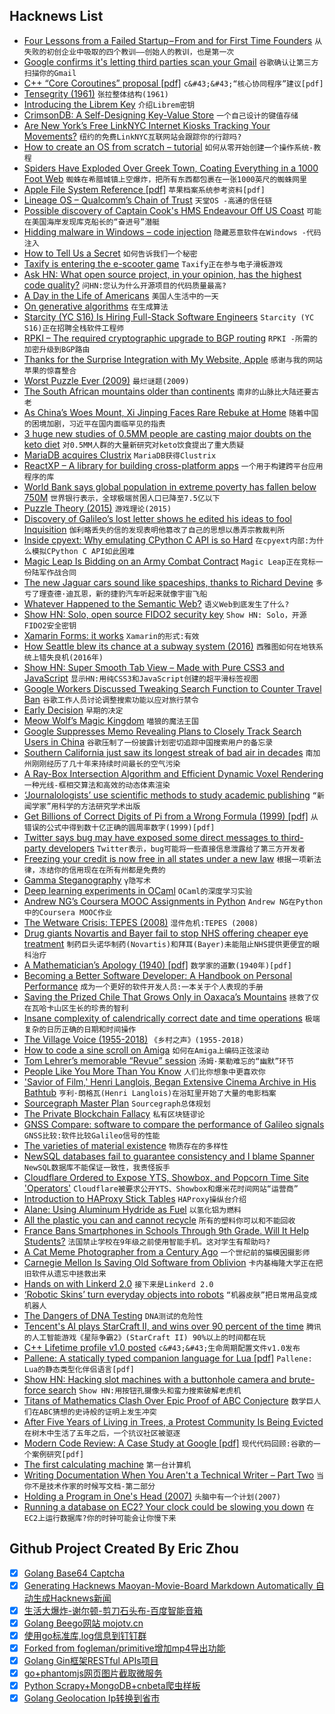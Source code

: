 ## Hacknews List


- [Four Lessons from a Failed Startup – From and for First Time Founders](https://medium.com/swlh/4-lessons-from-a-failed-startup-from-and-for-first-time-founders-c61913df3bb5)  `从失败的初创企业中吸取的四个教训——创始人的教训，也是第一次`
- [Google confirms it&#39;s letting third parties scan your Gmail](https://www.theinquirer.net/inquirer/news/3063198/google-is-letting-third-parties-scan-your-gmail-long-after-it-stopped)  `谷歌确认让第三方扫描你的Gmail`
- [C&#43;&#43; “Core Coroutines” proposal [pdf]](http://www.open-std.org/jtc1/sc22/wg21/docs/papers/2018/p1063r0.pdf)  `c&#43;&#43;“核心协同程序”建议[pdf]`
- [Tensegrity (1961)](http://www.rwgrayprojects.com/rbfnotes/fpapers/tensegrity/tenseg01.html)  `张拉整体结构(1961)`
- [Introducing the Librem Key](https://puri.sm/posts/introducing-the-librem-key/)  `介绍Librem密钥`
- [CrimsonDB: A Self-Designing Key-Value Store](http://daslab.seas.harvard.edu/projects/crimsondb/)  `一个自己设计的键值存储`
- [Are New York’s Free LinkNYC Internet Kiosks Tracking Your Movements?](https://theintercept.com/2018/09/08/linknyc-free-wifi-kiosks/)  `纽约的免费LinkNYC互联网站会跟踪你的行踪吗?`
- [How to create an OS from scratch – tutorial](https://github.com/cfenollosa/os-tutorial)  `如何从零开始创建一个操作系统-教程`
- [Spiders Have Exploded Over Greek Town, Coating Everything in a 1000 Foot Web](https://www.sciencealert.com/1-000-feet-of-spider-web-have-taken-over-a-town-in-greece-aitoliko-tetragnatha)  `蜘蛛在希腊城镇上空爆炸，把所有东西都包裹在一张1000英尺的蜘蛛网里`
- [Apple File System Reference [pdf]](https://developer.apple.com/support/apple-file-system/Apple-File-System-Reference.pdf)  `苹果档案系统参考资料[pdf]`
- [Lineage OS – Qualcomm’s Chain of Trust](https://lineageos.org/engineering/Qualcomm-Firmware/)  `天堂OS -高通的信任链`
- [Possible discovery of Captain Cook&#39;s HMS Endeavour Off US Coast](https://www.theguardian.com/australia-news/2018/sep/19/wreck-of-captain-cooks-hms-endeavour-discovered-off-coast-of-america)  `可能在美国海岸发现库克船长的“奋进号”潜艇`
- [Hidding malware in Windows – code injection](https://prdeving.wordpress.com/2018/09/21/hiding-malware-in-windows-code-injection/)  `隐藏恶意软件在Windows -代码注入`
- [How to Tell Us a Secret](https://www.nytimes.com/2018/09/19/reader-center/confidential-tip-line.html)  `如何告诉我们一个秘密`
- [Taxify is entering the e-scooter game](https://techcrunch.com/2018/09/05/taxify-is-entering-the-e-scooter-game/)  `Taxify正在参与电子滑板游戏`
- [Ask HN: What open source project, in your opinion, has the highest code quality?](item?id=18037613)  `问HN:您认为什么开源项目的代码质量最高?`
- [A Day in the Life of Americans](https://flowingdata.com/2015/12/15/a-day-in-the-life-of-americans/)  `美国人生活中的一天`
- [On generative algorithms](https://inconvergent.net/generative/)  `在生成算法`
- [Starcity (YC S16) Is Hiring Full-Stack Software Engineers](https://starcity.com/careers/a7089ec4-2b28-445f-852b-ff1effde86ef)  `Starcity (YC S16)正在招聘全栈软件工程师`
- [RPKI – The required cryptographic upgrade to BGP routing](https://blog.cloudflare.com/rpki/)  `RPKI -所需的加密升级到BGP路由`
- [Thanks for the Surprise Integration with My Website, Apple](https://www.asaph.org/2018/09/jguitar-apple-ios-shortcut.html)  `感谢与我的网站苹果的惊喜整合`
- [Worst Puzzle Ever  (2009)](http://blog.rongarret.info/2009/12/worst-puzzle-ever.html)  `最烂谜题(2009)`
- [The South African mountains older than continents](http://www.bbc.com/travel/story/20180920-the-south-african-mountains-older-than-continents)  `南非的山脉比大陆还要古老`
- [As China’s Woes Mount, Xi Jinping Faces Rare Rebuke at Home](https://www.nytimes.com/2018/07/31/world/asia/xi-jinping-internal-dissent.html)  `随着中国的困境加剧，习近平在国内面临罕见的指责`
- [3 huge new studies of 0.5MM people are casting major doubts on the keto diet](https://www.businessinsider.com/is-the-keto-diet-healthy-studies-suggest-carbs-are-linked-to-long-life-2018-9)  `对0.5MM人群的大量新研究对keto饮食提出了重大质疑`
- [MariaDB acquires Clustrix](https://techcrunch.com/2018/09/20/mariadb-acquires-clusterix/)  `MariaDB获得Clustrix`
- [ReactXP – A library for building cross-platform apps](https://microsoft.github.io/reactxp/)  `一个用于构建跨平台应用程序的库`
- [World Bank says global population in extreme poverty has fallen below 750M](https://www.wsj.com/articles/world-poverty-falls-below-750-million-report-says-1537366273)  `世界银行表示，全球极端贫困人口已降至7.5亿以下`
- [Puzzle Theory (2015)](https://www.ribbonfarm.com/2015/06/04/puzzle-theory/)  `游戏理论(2015)`
- [Discovery of Galileo’s lost letter shows he edited his ideas to fool Inquisition](https://www.nature.com/articles/d41586-018-06769-4)  `伽利略丢失的信的发现表明他篡改了自己的思想以愚弄宗教裁判所`
- [Inside cpyext: Why emulating CPython C API is so Hard](https://morepypy.blogspot.com/2018/09/inside-cpyext-why-emulating-cpython-c.html)  `在cpyext内部:为什么模拟CPython C API如此困难`
- [Magic Leap Is Bidding on an Army Combat Contract](https://www.bloomberg.com/news/articles/2018-09-21/magic-leap-is-bidding-on-an-army-combat-contract?srnd=technology-vp)  `Magic Leap正在竞标一份陆军作战合同`
- [The new Jaguar cars sound like spaceships, thanks to Richard Devine](http://cdm.link/2018/09/jaguar-richard-devine/)  `多亏了理查德·迪瓦恩，新的捷豹汽车听起来就像宇宙飞船`
- [Whatever Happened to the Semantic Web?](https://twobithistory.org/2018/05/27/semantic-web.html)  `语义Web到底发生了什么?`
- [Show HN: Solo, open source FIDO2 security key](https://github.com/SoloKeysSec/solo)  `Show HN: Solo，开源FIDO2安全密钥`
- [Xamarin Forms: it works](https://www.sharpnado.com/xamarin-forms-works/)  `Xamarin的形式:有效`
- [How Seattle blew its chance at a subway system (2016)](http://features.crosscut.com/seattle-forward-thrust-sound-transit)  `西雅图如何在地铁系统上错失良机(2016年)`
- [Show HN: Super Smooth Tab View – Made with Pure CSS3 and JavaScript](https://github.com/Johnny-the-Progger/Smooth-Tab-View)  `显示HN:用纯CSS3和JavaScript创建的超平滑标签视图`
- [Google Workers Discussed Tweaking Search Function to Counter Travel Ban](https://www.wsj.com/articles/google-workers-discussed-tweaking-search-function-to-counter-travel-ban-1537488472)  `谷歌工作人员讨论调整搜索功能以应对旅行禁令`
- [Early Decision](https://blog.ycombinator.com/early-decision/)  `早期的决定`
- [Meow Wolf’s Magic Kingdom](https://story.californiasunday.com/meow-wolf)  `喵狼的魔法王国`
- [Google Suppresses Memo Revealing Plans to Closely Track Search Users in China](https://theintercept.com/2018/09/21/google-suppresses-memo-revealing-plans-to-closely-track-search-users-in-china/)  `谷歌压制了一份披露计划密切追踪中国搜索用户的备忘录`
- [Southern California just saw its longest streak of bad air in decades](http://www.latimes.com/local/lanow/la-me-smog-streak-20180921-story.html)  `南加州刚刚经历了几十年来持续时间最长的空气污染`
- [A Ray-Box Intersection Algorithm and Efficient Dynamic Voxel Rendering](http://www.jcgt.org/published/0007/03/04/)  `一种光线-框相交算法和高效的动态体素渲染`
- [‘Journalologists’ use scientific methods to study academic publishing](http://www.sciencemag.org/news/2018/09/journalologists-use-scientific-methods-study-academic-publishing-their-work-improving)  `“新闻学家”用科学的方法研究学术出版`
- [Get Billions of Correct Digits of Pi from a Wrong Formula (1999) [pdf]](https://academics.rowan.edu/csm/departments/math/facultystaff/faculty/osler/Billions_pi_digits.pdf)  `从错误的公式中得到数十亿正确的圆周率数字(1999)[pdf]`
- [Twitter says bug may have exposed some direct messages to third-party developers](https://techcrunch.com/2018/09/21/twitter-bug-sent-user-direct-messages-to-developers-for-over-a-year/)  `Twitter表示，bug可能将一些直接信息泄露给了第三方开发者`
- [Freezing your credit is now free in all states under a new law](https://www.usatoday.com/story/money/2018/09/21/equifax-free-credit-freeze-new-law/1377815002/)  `根据一项新法律，冻结你的信用现在在所有州都是免费的`
- [Gamma Steganography](https://carlmastrangelo.com/blog/gamma-steganography)  `γ隐写术`
- [Deep learning experiments in OCaml](https://blog.janestreet.com/deep-learning-experiments-in-ocaml/)  `OCaml的深度学习实验`
- [Andrew NG’s Coursera MOOC Assignments in Python](https://github.com/dibgerge/ml-coursera-python-assignments)  `Andrew NG在Python中的Coursera MOOC作业`
- [The Wetware Crisis: TEPES (2008)](http://brucefwebster.com/2008/01/10/the-wetware-crisis-tepes/)  `湿件危机:TEPES (2008)`
- [Drug giants Novartis and Bayer fail to stop NHS offering cheaper eye treatment](https://www.bbc.co.uk/news/health-45588983)  `制药巨头诺华制药(Novartis)和拜耳(Bayer)未能阻止NHS提供更便宜的眼科治疗`
- [A Mathematician’s Apology (1940) [pdf]](http://www.math.ualberta.ca/~mss/misc/A%20Mathematician%27s%20Apology.pdf)  `数学家的道歉(1940年)[pdf]`
- [Becoming a Better Software Developer: A Handbook on Personal Performance](https://www.7pace.com/blog/become-a-better-programmer-skills-development)  `成为一个更好的软件开发人员:一本关于个人表现的手册`
- [Saving the Prized Chile That Grows Only in Oaxaca’s Mountains](https://www.atlasobscura.com/articles/oaxacan-chile-pepper)  `拯救了仅在瓦哈卡山区生长的珍贵的智利`
- [Insane complexity of calendrically correct date and time operations](http://yourcalendricalfallacyis.com/)  `极端复杂的日历正确的日期和时间操作`
- [The Village Voice (1955-2018)](https://www.artforum.com/passages/voice-writers-reflect-on-the-iconic-alt-weekly-76575)  `《乡村之声》(1955-2018)`
- [How to code a sine scroll on Amiga](http://www.stashofcode.com/how-to-code-a-sine-scroll-on-amiga-5/)  `如何在Amiga上编码正弦滚动`
- [Tom Lehrer’s memorable “Revue” session](https://physicstoday.scitation.org/do/10.1063/PT.6.4.20180920a/full/)  `汤姆·莱勒难忘的“幽默”环节`
- [People Like You More Than You Know](https://blogs.scientificamerican.com/illusion-chasers/people-like-you-more-than-you-know/)  `人们比你想象中更喜欢你`
- [&#39;Savior of Film,&#39; Henri Langlois, Began Extensive Cinema Archive in His Bathtub](https://www.npr.org/2018/09/20/649236063/savior-of-film-henri-langlois-began-extensive-cinema-archive-in-his-bathtub)  `亨利·朗格瓦(Henri Langlois)在浴缸里开始了大量的电影档案`
- [Sourcegraph Master Plan](https://about.sourcegraph.com/plan)  `Sourcegraph总体规划`
- [The Private Blockchain Fallacy](https://berk.es/2018/09/19/the-private-blockchain-fallacy/)  `私有区块链谬论`
- [GNSS Compare: software to compare the performance of Galileo signals](https://gnss-compare.readthedocs.io/en/latest/)  `GNSS比较:软件比较Galileo信号的性能`
- [The varieties of material existence](http://cognitivemedium.com/vme)  `物质存在的多样性`
- [NewSQL databases fail to guarantee consistency and I blame Spanner](http://dbmsmusings.blogspot.com/2018/09/newsql-database-systems-are-failing-to.html)  `NewSQL数据库不能保证一致性，我责怪扳手`
- [Cloudflare Ordered to Expose YTS, Showbox, and Popcorn Time Site &#39;Operators&#39;](https://torrentfreak.com/cloudflare-ordered-to-expose-yts-showbox-and-popcorn-time-site-operators-180919/)  `Cloudflare被要求公开YTS、Showbox和爆米花时间网站“运营商”`
- [Introduction to HAProxy Stick Tables](https://www.haproxy.com/blog/introduction-to-haproxy-stick-tables/)  `HAProxy操纵台介绍`
- [Alane: Using Aluminum Hydride as Fuel](http://ardica.com/fuel/)  `以氢化铝为燃料`
- [All the plastic you can and cannot recycle](https://www.bbc.com/news/science-environment-45496884?app=news.science_and_environment.story.45496884.page)  `所有的塑料你可以和不能回收`
- [France Bans Smartphones in Schools Through 9th Grade. Will It Help Students?](https://www.nytimes.com/2018/09/20/world/europe/france-smartphones-schools.html)  `法国禁止学校在9年级之前使用智能手机。这对学生有帮助吗?`
- [A Cat Meme Photographer from a Century Ago](http://www.saturdayeveningpost.com/2018/09/10/culture/art/cat-meme-photographer-century-ago.html)  `一个世纪前的猫模因摄影师`
- [Carnegie Mellon Is Saving Old Software from Oblivion](https://spectrum.ieee.org/computing/software/carnegie-mellon-is-saving-old-software-from-oblivion)  `卡内基梅隆大学正在把旧软件从遗忘中拯救出来`
- [Hands on with Linkerd 2.0](https://kubernetes.io/blog/2018/09/18/hands-on-with-linkerd-2.0/)  `接下来是Linkerd 2.0`
- [‘Robotic Skins’ turn everyday objects into robots](https://news.yale.edu/2018/09/19/robotic-skins-turn-everyday-objects-robots)  `“机器皮肤”把日常用品变成机器人`
- [The Dangers of DNA Testing](https://www.nytimes.com/2018/09/21/opinion/the-dangers-of-dna-testing.html)  `DNA测试的危险性`
- [Tencent&#39;s AI plays StarCraft II, and wins over 90 percent of the time](https://www.eyerys.com/articles/news/tencents-ai-plays-and-defeats-starcraft-iis-built-ai-full-matches)  `腾讯的人工智能游戏《星际争霸2》(StarCraft II) 90%以上的时间都在玩`
- [C&#43;&#43; Lifetime profile v1.0 posted](https://herbsutter.com/2018/09/20/lifetime-profile-v1-0-posted/)  `c&#43;&#43;生命周期配置文件v1.0发布`
- [Pallene: A statically typed companion language for Lua [pdf]](http://www.inf.puc-rio.br/~roberto/docs/pallene-sblp.pdf)  `Pallene: Lua的静态类型化伴侣语言[pdf]`
- [Show HN: Hacking slot machines with a buttonhole camera and brute-force search](https://github.com/tensor8/hacking_slot_machines)  `Show HN:用按钮孔摄像头和蛮力搜索破解老虎机`
- [Titans of Mathematics Clash Over Epic Proof of ABC Conjecture](https://www.quantamagazine.org/titans-of-mathematics-clash-over-epic-proof-of-abc-conjecture-20180920/)  `数学巨人们在ABC猜想的史诗般的证明上发生冲突`
- [After Five Years of Living in Trees, a Protest Community Is Being Evicted](https://www.atlasobscura.com/articles/hambach-forest-treehouse-eviction)  `在树木中生活了五年之后，一个抗议社区被驱逐`
- [Modern Code Review: A Case Study at Google [pdf]](https://sback.it/publications/icse2018seip.pdf)  `现代代码回顾:谷歌的一个案例研究[pdf]`
- [The first calculating machine](https://thonyc.wordpress.com/2018/09/21/the-first-calculating-machine/)  `第一台计算机`
- [Writing Documentation When You Aren&#39;t a Technical Writer – Part Two](https://blog.stoplight.io/writing-documentation-when-you-arent-a-technical-writer-part-two-59997587cc2a)  `当你不是技术作家的时候写文档-第二部分`
- [Holding a Program in One&#39;s Head (2007)](http://paulgraham.com/head.html)  `头脑中有一个计划(2007)`
- [Running a database on EC2? Your clock could be slowing you down](https://heapanalytics.com/blog/engineering/clocksource-aws-ec2-vdso)  `在EC2上运行数据库?你的时钟可能会让你慢下来`

## Github Project Created By Eric Zhou

- [x] [Golang Base64 Captcha](https://github.com/mojocn/base64Captcha)
- [x] [Generating Hacknews Maoyan-Movie-Board Markdown Automatically 自动生成Hacknews新闻](https://github.com/dejavuzhou/md-genie)
- [x] [生活大爆炸-谢尔顿-剪刀石头布-百度智能音箱](https://github.com/mojocn/dueros-bang-game)
- [x] [Golang Beego网站 mojotv.cn](https://github.com/mojocn/www.mojotv.cn)
- [x] [使用go标准库,log信息到钉钉群](https://github.com/mojocn/dooger)
- [x] [Forked from fogleman/primitive增加mp4导出功能](https://github.com/mojocn/primitive)
- [x] [Golang Gin框架RESTful APIs项目](https://github.com/JJJJJJJerk/ezier-golang-web-api-framework)
- [x] [go+phantomjs网页图片截取微服务](https://github.com/mojocn/screen_shot)
- [x] [Python Scrapy+MongoDB+cnbeta爬虫样板](https://github.com/mojocn/scrapy_mongodb_boilerplate_cnbeta)
- [x] [Golang Geolocation Ip转换到省市](https://github.com/mojocn/ip2location)
